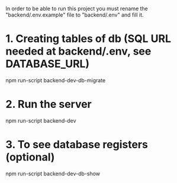 In order to be able to run this project you must rename the "backend/.env.example" file 
to "backend/.env" and fill it.

# 1. Creating tables of db (SQL URL needed at backend/.env, see DATABASE_URL)
npm run-script backend-dev-db-migrate
# 2. Run the server
npm run-script backend-dev
# 3. To see database registers (optional)
npm run-script backend-dev-db-show